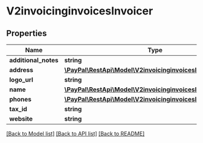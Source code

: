 # V2invoicinginvoicesInvoicer

## Properties
Name | Type | Description | Notes
------------ | ------------- | ------------- | -------------
**additional_notes** | **string** |  | [optional] 
**address** | [**\PayPal\RestApi\Model\V2invoicinginvoicesInvoicerAddress**](V2invoicinginvoicesInvoicerAddress.md) |  | [optional] 
**logo_url** | **string** |  | [optional] 
**name** | [**\PayPal\RestApi\Model\V2invoicinginvoicesInvoicerName**](V2invoicinginvoicesInvoicerName.md) |  | [optional] 
**phones** | [**\PayPal\RestApi\Model\V2invoicinginvoicesInvoicerPhones[]**](V2invoicinginvoicesInvoicerPhones.md) |  | [optional] 
**tax_id** | **string** |  | [optional] 
**website** | **string** |  | [optional] 

[[Back to Model list]](../README.md#documentation-for-models) [[Back to API list]](../README.md#documentation-for-api-endpoints) [[Back to README]](../README.md)


